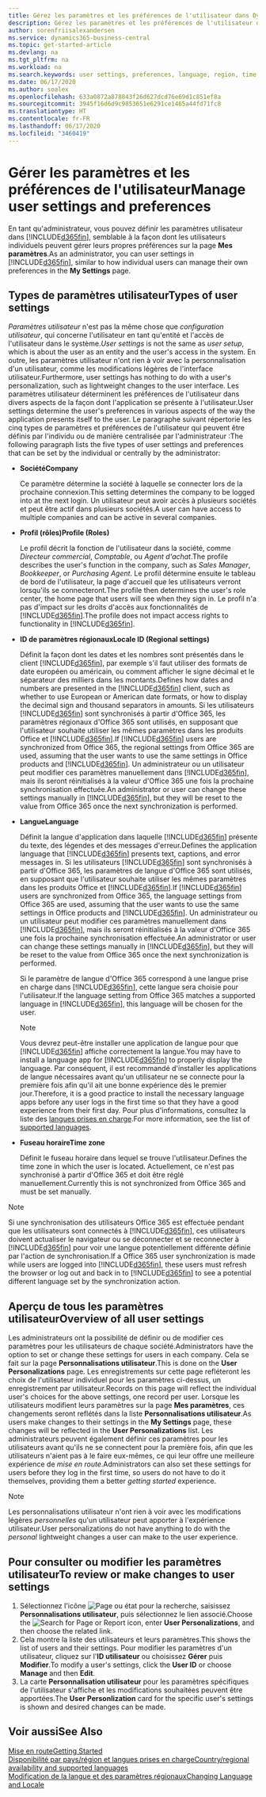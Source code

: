 ```yaml
---
title: Gérez les paramètres et les préférences de l'utilisateur dans Dynamics 365 Business Central
description: Gérez les paramètres et les préférences de l'utilisateur dans Dynamics 365 Business Central.
author: sorenfriisalexandersen
ms.service: dynamics365-business-central
ms.topic: get-started-article
ms.devlang: na
ms.tgt_pltfrm: na
ms.workload: na
ms.search.keywords: user settings, preferences, language, region, time zone, regional settings
ms.date: 06/17/2020
ms.author: soalex
ms.openlocfilehash: 633a0872a878843f26d627dcd76e69d1c851ef8a
ms.sourcegitcommit: 3945f16d6d9c9853651e6291ce1465a44fd71fc8
ms.translationtype: HT
ms.contentlocale: fr-FR
ms.lasthandoff: 06/17/2020
ms.locfileid: "3460419"
---
```

# <a name="manage-user-settings-and-preferences"></a><span data-ttu-id="9e4df-103">Gérer les paramètres et les préférences de l'utilisateur</span><span class="sxs-lookup"><span data-stu-id="9e4df-103">Manage user settings and preferences</span></span>

<span data-ttu-id="9e4df-104">En tant qu'administrateur, vous pouvez définir les paramètres utilisateur dans [!INCLUDE[d365fin](includes/d365fin_md.md)], semblable à la façon dont les utilisateurs individuels peuvent gérer leurs propres préférences sur la page **Mes paramètres**.</span><span class="sxs-lookup"><span data-stu-id="9e4df-104">As an administrator, you can user settings in [!INCLUDE[d365fin](includes/d365fin_md.md)], similar to how individual users can manage their own preferences in the **My Settings** page.</span></span>  

## <a name="types-of-user-settings"></a><span data-ttu-id="9e4df-105">Types de paramètres utilisateur</span><span class="sxs-lookup"><span data-stu-id="9e4df-105">Types of user settings</span></span>

<span data-ttu-id="9e4df-106">*Paramètres utilisateur* n'est pas la même chose que *configuration utilisateur*, qui concerne l'utilisateur en tant qu'entité et l'accès de l'utilisateur dans le système.</span><span class="sxs-lookup"><span data-stu-id="9e4df-106">*User settings* is not the same as *user setup*, which is about the user as an entity and the user's access in the system.</span></span> <span data-ttu-id="9e4df-107">En outre, les paramètres utilisateur n'ont rien à voir avec la personnalisation d'un utilisateur, comme les modifications légères de l'interface utilisateur.</span><span class="sxs-lookup"><span data-stu-id="9e4df-107">Furthermore, user settings has nothing to do with a user's personalization, such as lightweight changes to the user interface.</span></span> <span data-ttu-id="9e4df-108">Les paramètres utilisateur déterminent les préférences de l'utilisateur dans divers aspects de la façon dont l'application se présente à l'utilisateur.</span><span class="sxs-lookup"><span data-stu-id="9e4df-108">User settings determine the user's preferences in various aspects of the way the application presents itself to the user.</span></span> <span data-ttu-id="9e4df-109">Le paragraphe suivant répertorie les cinq types de paramètres et préférences de l'utilisateur qui peuvent être définis par l'individu ou de manière centralisée par l'administrateur :</span><span class="sxs-lookup"><span data-stu-id="9e4df-109">The following paragraph lists the five types of user settings and preferences that can be set by the individual or centrally by the administrator:</span></span>

- <span data-ttu-id="9e4df-110">**Société**</span><span class="sxs-lookup"><span data-stu-id="9e4df-110">**Company**</span></span>  

  <span data-ttu-id="9e4df-111">Ce paramètre détermine la société à laquelle se connecter lors de la prochaine connexion.</span><span class="sxs-lookup"><span data-stu-id="9e4df-111">This setting determines the company to be logged into at the next login.</span></span> <span data-ttu-id="9e4df-112">Un utilisateur peut avoir accès à plusieurs sociétés et peut être actif dans plusieurs sociétés.</span><span class="sxs-lookup"><span data-stu-id="9e4df-112">A user can have access to multiple companies and can be active in several companies.</span></span>

- <span data-ttu-id="9e4df-113">**Profil (rôles)**</span><span class="sxs-lookup"><span data-stu-id="9e4df-113">**Profile (Roles)**</span></span>  

  <span data-ttu-id="9e4df-114">Le profil décrit la fonction de l'utilisateur dans la société, comme *Directeur commercial*, *Comptable*, ou *Agent d'achat*.</span><span class="sxs-lookup"><span data-stu-id="9e4df-114">The profile describes the user's function in the company, such as *Sales Manager*, *Bookkeeper*, or *Purchasing Agent*.</span></span> <span data-ttu-id="9e4df-115">Le profil détermine ensuite le tableau de bord de l'utilisateur, la page d'accueil que les utilisateurs verront lorsqu'ils se connecteront.</span><span class="sxs-lookup"><span data-stu-id="9e4df-115">The profile then determines the user's role center, the home page that users will see when they sign in.</span></span> <span data-ttu-id="9e4df-116">Le profil n'a pas d'impact sur les droits d'accès aux fonctionnalités de [!INCLUDE[d365fin](includes/d365fin_md.md)].</span><span class="sxs-lookup"><span data-stu-id="9e4df-116">The profile does not impact access rights to functionality in [!INCLUDE[d365fin](includes/d365fin_md.md)].</span></span>  

- <span data-ttu-id="9e4df-117">**ID de paramètres régionaux**</span><span class="sxs-lookup"><span data-stu-id="9e4df-117">**Locale ID (Regional settings)**</span></span>  

  <span data-ttu-id="9e4df-118">Définit la façon dont les dates et les nombres sont présentés dans le client [!INCLUDE[d365fin](includes/d365fin_md.md)], par exemple s'il faut utiliser des formats de date européen ou américain, ou comment afficher le signe décimal et le séparateur des milliers dans les montants.</span><span class="sxs-lookup"><span data-stu-id="9e4df-118">Defines how dates and numbers are presented in the [!INCLUDE[d365fin](includes/d365fin_md.md)] client, such as whether to use European or American date formats, or how to display the decimal sign and thousand separators in amounts.</span></span> <span data-ttu-id="9e4df-119">Si les utilisateurs [!INCLUDE[d365fin](includes/d365fin_md.md)] sont synchronisés à partir d'Office 365, les paramètres régionaux d'Office 365 sont utilisés, en supposant que l'utilisateur souhaite utiliser les mêmes paramètres dans les produits Office et [!INCLUDE[d365fin](includes/d365fin_md.md)].</span><span class="sxs-lookup"><span data-stu-id="9e4df-119">If [!INCLUDE[d365fin](includes/d365fin_md.md)] users are synchronized from Office 365, the regional settings from Office 365 are used, assuming that the user wants to use the same settings in Office products and [!INCLUDE[d365fin](includes/d365fin_md.md)].</span></span> <span data-ttu-id="9e4df-120">Un administrateur ou un utilisateur peut modifier ces paramètres manuellement dans [!INCLUDE[d365fin](includes/d365fin_md.md)], mais ils seront réinitialisés à la valeur d'Office 365 une fois la prochaine synchronisation effectuée.</span><span class="sxs-lookup"><span data-stu-id="9e4df-120">An administrator or user can change these settings manually in [!INCLUDE[d365fin](includes/d365fin_md.md)], but they will be reset to the value from Office 365 once the next synchronization is performed.</span></span>

- <span data-ttu-id="9e4df-121">**Langue**</span><span class="sxs-lookup"><span data-stu-id="9e4df-121">**Language**</span></span>  

  <span data-ttu-id="9e4df-122">Définit la langue d'application dans laquelle [!INCLUDE[d365fin](includes/d365fin_md.md)] présente du texte, des légendes et des messages d'erreur.</span><span class="sxs-lookup"><span data-stu-id="9e4df-122">Defines the application language that [!INCLUDE[d365fin](includes/d365fin_md.md)] presents text, captions, and error messages in.</span></span> <span data-ttu-id="9e4df-123">Si les utilisateurs [!INCLUDE[d365fin](includes/d365fin_md.md)] sont synchronisés à partir d'Office 365, les paramètres de langue d'Office 365 sont utilisés, en supposant que l'utilisateur souhaite utiliser les mêmes paramètres dans les produits Office et [!INCLUDE[d365fin](includes/d365fin_md.md)].</span><span class="sxs-lookup"><span data-stu-id="9e4df-123">If [!INCLUDE[d365fin](includes/d365fin_md.md)] users are synchronized from Office 365, the language settings from Office 365 are used, assuming that the user wants to use the same settings in Office products and [!INCLUDE[d365fin](includes/d365fin_md.md)].</span></span> <span data-ttu-id="9e4df-124">Un administrateur ou un utilisateur peut modifier ces paramètres manuellement dans [!INCLUDE[d365fin](includes/d365fin_md.md)], mais ils seront réinitialisés à la valeur d'Office 365 une fois la prochaine synchronisation effectuée.</span><span class="sxs-lookup"><span data-stu-id="9e4df-124">An administrator or user can change these settings manually in [!INCLUDE[d365fin](includes/d365fin_md.md)], but they will be reset to the value from Office 365 once the next synchronization is performed.</span></span>

  <span data-ttu-id="9e4df-125">Si le paramètre de langue d'Office 365 correspond à une langue prise en charge dans [!INCLUDE[d365fin](includes/d365fin_md.md)], cette langue sera choisie pour l'utilisateur.</span><span class="sxs-lookup"><span data-stu-id="9e4df-125">If the language setting from Office 365 matches a supported language in [!INCLUDE[d365fin](includes/d365fin_md.md)], this language will be chosen for the user.</span></span>  

  > [!NOTE]
  > <span data-ttu-id="9e4df-126">Vous devrez peut-être installer une application de langue pour que [!INCLUDE[d365fin](includes/d365fin_md.md)] affiche correctement la langue.</span><span class="sxs-lookup"><span data-stu-id="9e4df-126">You may have to install a language app for [!INCLUDE[d365fin](includes/d365fin_md.md)] to properly display the language.</span></span> <span data-ttu-id="9e4df-127">Par conséquent, il est recommandé d'installer les applications de langue nécessaires avant qu'un utilisateur ne se connecte pour la première fois afin qu'il ait une bonne expérience dès le premier jour.</span><span class="sxs-lookup"><span data-stu-id="9e4df-127">Therefore, it is a good practice to install the necessary language apps before any user logs in the first time so that they have a good experience from their first day.</span></span> <span data-ttu-id="9e4df-128">Pour plus d'informations, consultez la liste des [langues prises en charge](/dynamics365/business-central/dev-itpro/compliance/apptest-countries-and-translations).</span><span class="sxs-lookup"><span data-stu-id="9e4df-128">For more information, see the list of [supported languages](/dynamics365/business-central/dev-itpro/compliance/apptest-countries-and-translations).</span></span>  
  
- <span data-ttu-id="9e4df-129">**Fuseau horaire**</span><span class="sxs-lookup"><span data-stu-id="9e4df-129">**Time zone**</span></span>  

  <span data-ttu-id="9e4df-130">Définit le fuseau horaire dans lequel se trouve l'utilisateur.</span><span class="sxs-lookup"><span data-stu-id="9e4df-130">Defines the time zone in which the user is located.</span></span> <span data-ttu-id="9e4df-131">Actuellement, ce n'est pas synchronisé à partir d'Office 365 et doit être réglé manuellement.</span><span class="sxs-lookup"><span data-stu-id="9e4df-131">Currently this is not synchronized from Office 365 and must be set manually.</span></span>  

> [!NOTE]
> <span data-ttu-id="9e4df-132">Si une synchronisation des utilisateurs Office 365 est effectuée pendant que les utilisateurs sont connectés à [!INCLUDE[d365fin](includes/d365fin_md.md)], ces utilisateurs doivent actualiser le navigateur ou se déconnecter et se reconnecter à [!INCLUDE[d365fin](includes/d365fin_md.md)] pour voir une langue potentiellement différente définie par l'action de synchronisation.</span><span class="sxs-lookup"><span data-stu-id="9e4df-132">If a Office 365 user synchronization is made while users are logged into [!INCLUDE[d365fin](includes/d365fin_md.md)], these users must refresh the browser or log out and back in to [!INCLUDE[d365fin](includes/d365fin_md.md)] to see a potential different language set by the synchronization action.</span></span>

## <a name="overview-of-all-user-settings"></a><span data-ttu-id="9e4df-133">Aperçu de tous les paramètres utilisateur</span><span class="sxs-lookup"><span data-stu-id="9e4df-133">Overview of all user settings</span></span>

<span data-ttu-id="9e4df-134">Les administrateurs ont la possibilité de définir ou de modifier ces paramètres pour les utilisateurs de chaque société.</span><span class="sxs-lookup"><span data-stu-id="9e4df-134">Administrators have the option to set or change these settings for users in each company.</span></span> <span data-ttu-id="9e4df-135">Cela se fait sur la page **Personnalisations utilisateur**.</span><span class="sxs-lookup"><span data-stu-id="9e4df-135">This is done on the **User Personalizations** page.</span></span> <span data-ttu-id="9e4df-136">Les enregistrements sur cette page refléteront les choix de l'utilisateur individuel pour les paramètres ci-dessus, un enregistrement par utilisateur.</span><span class="sxs-lookup"><span data-stu-id="9e4df-136">Records on this page will reflect the individual user's choices for the above settings, one record per user.</span></span> <span data-ttu-id="9e4df-137">Lorsque les utilisateurs modifient leurs paramètres sur la page **Mes paramètres**, ces changements seront reflétés dans la liste **Personnalisations utilisateur**.</span><span class="sxs-lookup"><span data-stu-id="9e4df-137">As users make changes to their settings in the **My Settings** page, these changes will be reflected in the **User Personalizations** list.</span></span> <span data-ttu-id="9e4df-138">Les administrateurs peuvent également définir ces paramètres pour les utilisateurs avant qu'ils ne se connectent pour la première fois, afin que les utilisateurs n'aient pas à le faire eux-mêmes, ce qui leur offre une meilleure expérience de *mise en route*.</span><span class="sxs-lookup"><span data-stu-id="9e4df-138">Administrators can also set these settings for users before they log in the first time, so users do not have to do it themselves, providing them a better *getting started* experience.</span></span>

> [!NOTE]
> <span data-ttu-id="9e4df-139">Les personnalisations utilisateur n'ont rien à voir avec les modifications légères *personnelles* qu'un utilisateur peut apporter à l'expérience utilisateur.</span><span class="sxs-lookup"><span data-stu-id="9e4df-139">User personalizations do not have anything to do with the *personal* lightweight changes a user can make to the user experience.</span></span>

## <a name="to-review-or-make-changes-to-user-settings"></a><span data-ttu-id="9e4df-140">Pour consulter ou modifier les paramètres utilisateur</span><span class="sxs-lookup"><span data-stu-id="9e4df-140">To review or make changes to user settings</span></span>

1. <span data-ttu-id="9e4df-141">Sélectionnez l'icône ![Page ou état pour la recherche](media/ui-search/search_small.png "Icône Page ou état pour la recherche"), saisissez **Personnalisations utilisateur**, puis sélectionnez le lien associé.</span><span class="sxs-lookup"><span data-stu-id="9e4df-141">Choose the ![Search for Page or Report](media/ui-search/search_small.png "Search for Page or Report icon") icon, enter **User Personalizations**, and then choose the related link.</span></span>
2. <span data-ttu-id="9e4df-142">Cela montre la liste des utilisateurs et leurs paramètres.</span><span class="sxs-lookup"><span data-stu-id="9e4df-142">This shows the list of users and their settings.</span></span> <span data-ttu-id="9e4df-143">Pour modifier les paramètres d'un utilisateur, cliquez sur l'**ID utilisateur** ou choisissez **Gérer** puis **Modifier**.</span><span class="sxs-lookup"><span data-stu-id="9e4df-143">To modify a user's settings, click the **User ID** or choose **Manage** and then **Edit**.</span></span>
3. <span data-ttu-id="9e4df-144">La carte **Personnalisation utilisateur** pour les paramètres spécifiques de l'utilisateur s'affiche et les modifications souhaitées peuvent être apportées.</span><span class="sxs-lookup"><span data-stu-id="9e4df-144">The **User Personlization** card for the specific user's settings is shown and desired changes can be made.</span></span>  

## <a name="see-also"></a><span data-ttu-id="9e4df-145">Voir aussi</span><span class="sxs-lookup"><span data-stu-id="9e4df-145">See Also</span></span>

[<span data-ttu-id="9e4df-146">Mise en route</span><span class="sxs-lookup"><span data-stu-id="9e4df-146">Getting Started</span></span>](product-get-started.md)  
[<span data-ttu-id="9e4df-147">Disponibilité par pays/région et langues prises en charge</span><span class="sxs-lookup"><span data-stu-id="9e4df-147">Country/regional availability and supported languages</span></span>](/dynamics365/business-central/dev-itpro/compliance/apptest-countries-and-translations)  
[<span data-ttu-id="9e4df-148">Modification de la langue et des paramètres régionaux</span><span class="sxs-lookup"><span data-stu-id="9e4df-148">Changing Language and Locale</span></span>](about-locale-language.md)  
